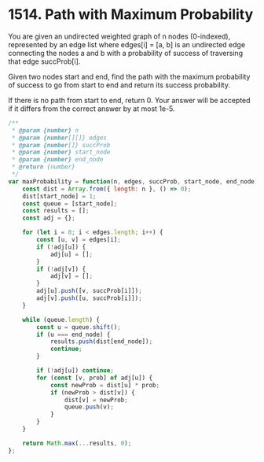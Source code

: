 # 1514. Path with Maximum Probability

You are given an undirected weighted graph of n nodes (0-indexed), represented by an edge list where edges[i] = [a, b] is an undirected edge connecting the nodes a and b with a probability of success of traversing that edge succProb[i].

Given two nodes start and end, find the path with the maximum probability of success to go from start to end and return its success probability.

If there is no path from start to end, return 0. Your answer will be accepted if it differs from the correct answer by at most 1e-5.

```js
/**
 * @param {number} n
 * @param {number[][]} edges
 * @param {number[]} succProb
 * @param {number} start_node
 * @param {number} end_node
 * @return {number}
 */
var maxProbability = function(n, edges, succProb, start_node, end_node) {
    const dist = Array.from({ length: n }, () => 0);
    dist[start_node] = 1;
    const queue = [start_node];
    const results = [];
    const adj = {};

    for (let i = 0; i < edges.length; i++) {
        const [u, v] = edges[i];
        if (!adj[u]) {
            adj[u] = [];
        }
        if (!adj[v]) {
            adj[v] = [];
        }
        adj[u].push([v, succProb[i]]);
        adj[v].push([u, succProb[i]]);
    }

    while (queue.length) {
        const u = queue.shift();
        if (u === end_node) {
            results.push(dist[end_node]);
            continue;
        }

        if (!adj[u]) continue;
        for (const [v, prob] of adj[u]) {
            const newProb = dist[u] * prob;
            if (newProb > dist[v]) {
                dist[v] = newProb;
                queue.push(v);
            }
        }
    }

    return Math.max(...results, 0);
};
```
